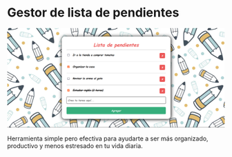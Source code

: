 # Gestor de lista de pendientes

![Screenshot de la funcionalidad.](/img/Screenshot.png)

Herramienta simple pero efectiva para ayudarte a ser más organizado, productivo y menos estresado en tu vida diaria.